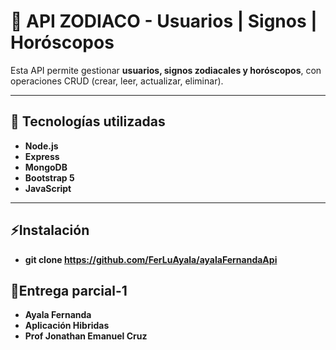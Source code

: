 # 🌌 API ZODIACO - Usuarios | Signos | Horóscopos

Esta API permite gestionar **usuarios, signos zodiacales y horóscopos**, con operaciones CRUD (crear, leer, actualizar, eliminar).

---

## 📌 Tecnologías utilizadas
- **Node.js**
- **Express**
- **MongoDB**
- **Bootstrap 5**
- **JavaScript**

---

## ⚡Instalación 
- **git clone https://github.com/FerLuAyala/ayalaFernandaApi**
  
## 📝Entrega parcial-1
- **Ayala Fernanda**
- **Aplicación Hibridas**
- **Prof Jonathan Emanuel Cruz**
  


